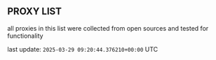 ## PROXY LIST

all proxies in this list were collected from open sources and tested for functionality

last update: `2025-03-29 09:20:44.376210+00:00` UTC